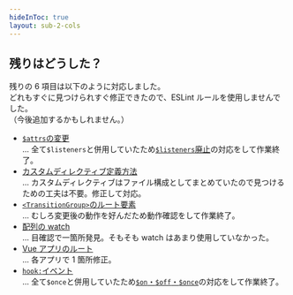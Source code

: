 ```yaml
---
hideInToc: true
layout: sub-2-cols
---
```


## 残りはどうした？

残りの 6 項目は以下のように対応しました。  
どれもすぐに見つけられすぐ修正できたので、ESLint ルールを使用しませんでした。  
（今後追加するかもしれません。）

<div class="text-sm">

- [`$attrs`の変更](https://v3-migration.vuejs.org/breaking-changes/attrs-includes-class-style.html)  
  ... 全て`$listeners`と併用していたため[`$listeners`廃止](https://v3-migration.vuejs.org/breaking-changes/listeners-removed)の対応をして作業終了。
- [カスタムディレクティブ定義方法](https://v3-migration.vuejs.org/breaking-changes/custom-directives.html)  
  ... カスタムディレクティブはファイル構成としてまとめていたので見つけるための工夫は不要。修正して対応。
- [`<TransitionGroup>`のルート要素](https://v3-migration.vuejs.org/breaking-changes/transition-group.html)  
  ... むしろ変更後の動作を好んだため動作確認をして作業終了。
- [配列の watch](https://v3-migration.vuejs.org/breaking-changes/watch.html)  
  ... 目確認で一箇所発見。そもそも watch はあまり使用していなかった。
- [Vue アプリのルート](https://v3-migration.vuejs.org/breaking-changes/mount-changes.html)  
  ... 各アプリで 1 箇所修正。
- [`hook:`イベント](https://v3-migration.vuejs.org/breaking-changes/vnode-lifecycle-events.html)  
  ... 全て`$once`と併用していたため[`$on`・`$off`・`$once`](https://v3-migration.vuejs.org/breaking-changes/events-api.html)の対応をして作業終了。

</div>

<style>
  .slidev-layout code {
    padding: 0;
  }
</style>
